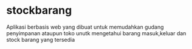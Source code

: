 # stockbarang 
Aplikasi berbasis web yang dibuat untuk memudahkan gudang penyimpanan ataupun toko unutk mengetahui barang masuk,keluar dan stock barang yang tersedia
